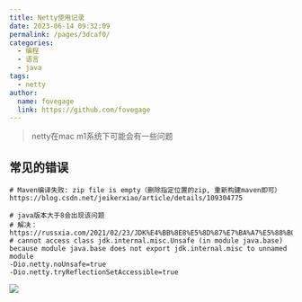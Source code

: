 ```yaml
---
title: Netty使用记录
date: 2023-06-14 09:32:09
permalink: /pages/3dcaf0/
categories:
  - 编程
  - 语言
  - java
tags:
  - netty
author:
  name: fovegage
  link: https://github.com/fovegage
---
```


> netty在mac m1系统下可能会有一些问题

## 常见的错误

```
# Maven编译失败: zip file is empty（删除指定位置的zip, 重新构建maven即可）
https://blog.csdn.net/jeikerxiao/article/details/109304775

# java版本大于8会出现该问题
# 解决：https://russxia.com/2021/02/23/JDK%E4%BB%8E8%E5%8D%87%E7%BA%A7%E5%88%B011%E6%97%B6Netty%E6%8A%A5%E9%94%99/
# cannot access class jdk.internal.misc.Unsafe (in module java.base) because module java.base does not export jdk.internal.misc to unnamed module
-Dio.netty.noUnsafe=true 
-Dio.netty.tryReflectionSetAccessible=true  
```

![](https://obsidian-foveagge.oss-cn-beijing.aliyuncs.com/blog/Ng44bL.png)
